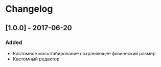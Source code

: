 # Changelog

## [1.0.0] - 2017-06-20
### Added
- Кастомное масштабирование сохраняющее физический размер
- Кастомный редактор
